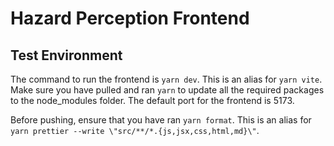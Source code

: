 # Hazard Perception Frontend

## Test Environment

The command to run the frontend is `yarn dev`. This is an
alias for `yarn vite`. Make sure you have pulled and ran `yarn`
to update all the required packages to the node_modules folder.
The default port for the frontend is 5173.

Before pushing, ensure that you have ran `yarn format`. This is
an alias for `yarn prettier --write \"src/**/*.{js,jsx,css,html,md}\"`.
